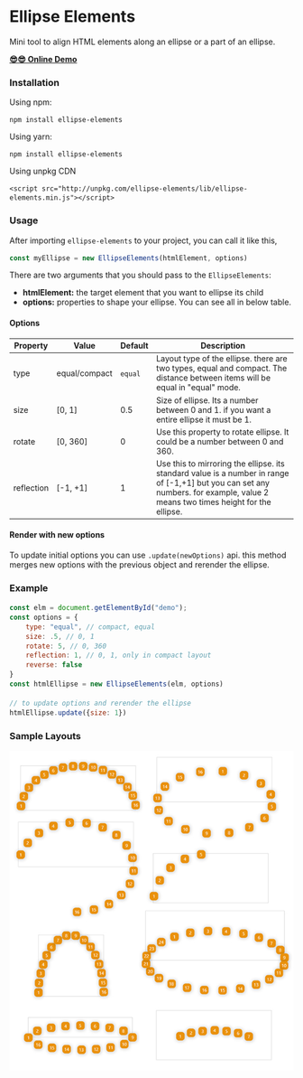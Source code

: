 # Ellipse Elements

Mini tool to align HTML elements along an ellipse or a part of an ellipse. 

**[😎😎 Online Demo](https://behnamazimi.github.io/ellipse-elements/)**

### Installation

Using npm:
```
npm install ellipse-elements
```

Using yarn:
```
npm install ellipse-elements
```

Using unpkg CDN
```
<script src="http://unpkg.com/ellipse-elements/lib/ellipse-elements.min.js"></script>
```

### Usage
After importing `ellipse-elements` to your project, you can call it like this,
```javascript
const myEllipse = new EllipseElements(htmlElement, options)
``` 

There are two arguments that you should pass to the `EllipseElements`:
* **htmlElement:** the target element that you want to ellipse its child
* **options:** properties to shape your ellipse. You can see all in below table. 

#### Options

Property | Value | Default | Description
--- | --- | --- | ---
type | equal/compact | `equal` | Layout type of the ellipse. there are two types, equal and compact. The distance between items will be equal in "equal" mode. 
size | [0, 1] | 0.5 | Size of ellipse. Its a number between 0 and 1. if you want a entire ellipse it must be 1.
rotate | [0, 360] | 0 | Use this property to rotate ellipse. It could be a number between 0 and 360.  
reflection | [-1, +1] | 1 | Use this to mirroring the ellipse. its standard value is a number in range of [-1,+1] but you can set any numbers. for example, value 2 means two times height for the ellipse.   

#### Render with new options
To update initial options you can use `.update(newOptions)` api. this method merges new options with the previous object 
and rerender the ellipse.   

### Example
```javascript
const elm = document.getElementById("demo");
const options = {
    type: "equal", // compact, equal
    size: .5, // 0, 1
    rotate: 5, // 0, 360
    reflection: 1, // 0, 1, only in compact layout
    reverse: false
}
const htmlEllipse = new EllipseElements(elm, options)

// to update options and rerender the ellipse
htmlEllipse.update({size: 1})
``` 

### Sample Layouts
![Ellipse elements samples](./demo/ellipse-elements-samples.jpg)

